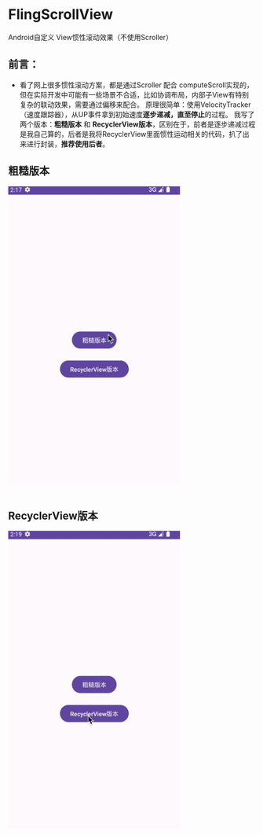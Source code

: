# FlingScrollView
Android自定义 View惯性滚动效果（不使用Scroller）

## 前言：
* 看了网上很多惯性滚动方案，都是通过Scroller 配合 computeScroll实现的，但在实际开发中可能有一些场景不合适，比如协调布局，内部子View有特别复杂的联动效果，需要通过偏移来配合。
  原理很简单：使用VelocityTracker（速度跟踪器），从UP事件拿到初始速度**逐步递减，直至停止**的过程。
  我写了两个版本：**粗糙版本** 和 **RecyclerView版本**，区别在于，前者是逐步递减过程是我自己算的，后者是我将RecyclerView里面惯性运动相关的代码，扒了出来进行封装，**推荐使用后者**。

## 粗糙版本
<img src="01.gif" alt="01" width="350">
<br/>
<br/>

## RecyclerView版本
<img src="02.gif" alt="02" width="350">
<br/>
<br/>



